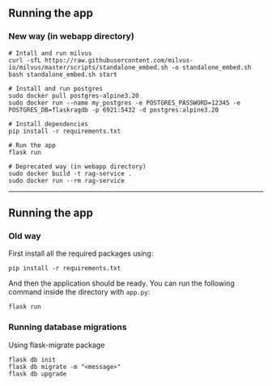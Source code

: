 ## Running the app

### New way (in webapp directory)
```
# Intall and run milvus
curl -sfL https://raw.githubusercontent.com/milvus-io/milvus/master/scripts/standalone_embed.sh -o standalone_embed.sh
bash standalone_embed.sh start

# Install and run postgres
sudo docker pull postgres-alpine3.20
sudo docker run --name my_postgres -e POSTGRES_PASSWORD=12345 -e POSTGRES_DB=flaskragdb -p 6921:5432 -d postgres:alpine3.20

# Install dependencies
pip install -r requirements.txt

# Run the app
flask run
```

```
# Deprecated way (in webapp directory)
sudo docker build -t rag-service .
sudo docker run --rm rag-service
```

---
## Running the app
### Old way

First install all the required packages using:

```
pip install -r requirements.txt
```

And then the application should be ready.
You can run the following command inside the directory with ```app.py```:

```
flask run
```

### Running database migrations

Using flask-migrate package

```
flask db init
flask db migrate -m "<message>"
flask db upgrade
```